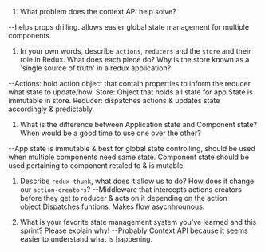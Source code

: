 1. What problem does the context API help solve?

--helps props drilling. allows easier global state management for multiple components.


1. In your own words, describe `actions`, `reducers` and the `store` and their role in Redux. What does each piece do? Why is the store known as a 'single source of truth' in a redux application?

--Actions: hold action object that contain properties to inform the reducer what state to update/how.
Store: Object that holds all state for app.State is immutable in store.
Reducer: dispatches actions & updates state accordingly & predictably.


1. What is the difference between Application state and Component state? When would be a good time to use one over the other?

--App state is immutable & best for global state controlling, should be used when multiple components need same state. Component state should be used pertaining to component retaled to & is mutable.


1. Describe `redux-thunk`, what does it allow us to do? How does it change our `action-creators`?
--Middleware that intercepts actions creators before they get to reducer & acts on it depending on the action object.Dispatches funtions, Makes flow asycnhrounous.

1. What is your favorite state management system you've learned and this sprint? Please explain why!
--Probably Context API because it seems easier to understand what is happening.
